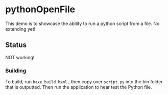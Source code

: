 # pythonOpenFile

This demo is to showcase the ability to run a python script from a file. No extending yet!

## Status

NOT working!

### Building

To build, run `haxe build.hxml` , then copy over `script.py` into the bin folder that is outputted. Then run the application to hear test the Python file.
